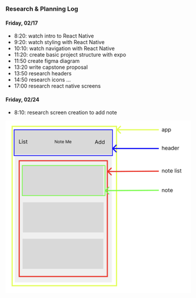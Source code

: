 ### Research & Planning Log
#### Friday, 02/17
* 8:20: watch intro to React Native
* 9:20: watch styling with React Native
* 10:10: watch navigation with React Native
* 11:20: create basic project structure with expo
* 11:50 create figma diagram
* 13:20 write capstone proposal 
* 13:50 research headers
* 14:50 research icons
...
* 17:00 research react native screens

#### Friday, 02/24
* 8:10: research screen creation to add note


![Note Me mockup](/noteme-mockup.png)